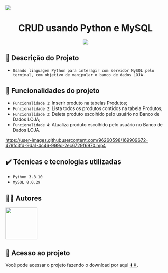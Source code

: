 <p><img src="https://user-images.githubusercontent.com/96260598/169896120-fcd89298-69bc-4e83-9353-a8e539afd3de.png"/></p>
<h1 align="center">CRUD usando Python e MySQL</h1>
<p align="center"><img src="http://img.shields.io/static/v1?label=STATUS&message=CONCLUIDO&color=GREEN&style=for-the-badge"/></p>

## 📜 Descrição do Projeto

- `Usando linguagem Python para interagir com servidor MySQL pelo terminal, com objetivo de manipular o banco de dados LOJA.`


## :hammer: Funcionalidades do projeto

- `Funcionalidade 1`: Inserir produto na tabelas Produtos;
- `Funcionalidade 2`: Lista todos os produtos contidos na tabela Produtos;
- `Funcionalidade 3`: Deleta produto escolhido pelo usuário no Banco de Dados LOJA;
- `Funcionalidade 4`: Atualiza produto escolhido pelo usuário no Banco de Dados LOJA.

https://user-images.githubusercontent.com/96260598/169909672-479fc3fd-9da1-4c46-999d-2ec6729f6970.mp4


## ✔️ Técnicas e tecnologias utilizadas

- `Python 3.8.10`
- `MySQL 8.0.29`

## 🧑‍💻 Autores 

 <img src="https://user-images.githubusercontent.com/96260598/169911493-da213c1e-7cdc-4f44-87bd-3cc3a47a64d3.jpeg" width="100px"/>

## 📁 Acesso ao projeto

Você pode acessar o projeto fazendo o download por aqui [⬇⬇](https://github.com/Guilherme-Oliveira-Cunha/CRUD_Python_MySQL/files/8758300/loja.zip). 
